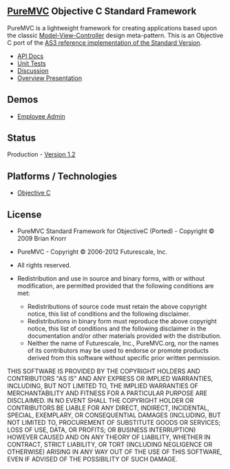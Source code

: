 ## [PureMVC](http://puremvc.github.com/) Objective C Standard Framework
PureMVC is a lightweight framework for creating applications based upon the classic [Model-View-Controller](http://en.wikipedia.org/wiki/Model-view-controller) design meta-pattern. This is an Objective C port of the [AS3 reference implementation of the Standard Version](https://github.com/PureMVC/puremvc-as3-standard-framework/wiki). 

* [API Docs](http://darkstar.puremvc.org/content_header.html?url=http://puremvc.org/pages/docs/ObjectiveC/standard/hierarchy.html&desc=PureMVC%20API%20Docs:%20PureMVC%20Standard%20for%20Objective%20C)
* [Unit Tests](https://github.com/PureMVC/puremvc-objectivec-standard-unittests/wiki)
* [Discussion](http://forums.puremvc.org/index.php?board=74.0)
* [Overview Presentation](http://puremvc.tv/#P100)

## Demos
* [Employee Admin](https://github.com/PureMVC/puremvc-objectivec-demo-uikit-employeeadmin/wiki)

## Status
Production - [Version 1.2](https://github.com/PureMVC/puremvc-objectivec-standard-framework/blob/master/VERSION)

## Platforms / Technologies
* [Objective C](http://en.wikipedia.org/wiki/Objective_c)

## License
* PureMVC Standard Framework for ObjectiveC (Ported) - Copyright © 2009 Brian Knorr  
* PureMVC - Copyright © 2006-2012 Futurescale, Inc.
* All rights reserved.

* Redistribution and use in source and binary forms, with or without modification, are permitted provided that the following conditions are met:

  * Redistributions of source code must retain the above copyright notice, this list of conditions and the following disclaimer.
  * Redistributions in binary form must reproduce the above copyright notice, this list of conditions and the following disclaimer in the documentation and/or other materials provided with the distribution.
  * Neither the name of Futurescale, Inc., PureMVC.org, nor the names of its contributors may be used to endorse or promote products derived from this software without specific prior written permission.

THIS SOFTWARE IS PROVIDED BY THE COPYRIGHT HOLDERS AND CONTRIBUTORS "AS IS" AND ANY EXPRESS OR IMPLIED WARRANTIES, INCLUDING, BUT NOT LIMITED TO, THE IMPLIED WARRANTIES OF MERCHANTABILITY AND FITNESS FOR A PARTICULAR PURPOSE ARE DISCLAIMED. IN NO EVENT SHALL THE COPYRIGHT HOLDER OR CONTRIBUTORS BE LIABLE FOR ANY DIRECT, INDIRECT, INCIDENTAL, SPECIAL, EXEMPLARY, OR CONSEQUENTIAL DAMAGES (INCLUDING, BUT NOT LIMITED TO, PROCUREMENT OF SUBSTITUTE GOODS OR SERVICES; LOSS OF USE, DATA, OR PROFITS; OR BUSINESS INTERRUPTION) HOWEVER CAUSED AND ON ANY THEORY OF LIABILITY, WHETHER IN CONTRACT, STRICT LIABILITY, OR TORT (INCLUDING NEGLIGENCE OR OTHERWISE) ARISING IN ANY WAY OUT OF THE USE OF THIS SOFTWARE, EVEN IF ADVISED OF THE POSSIBILITY OF SUCH DAMAGE.
